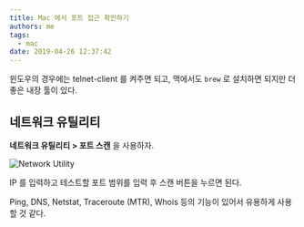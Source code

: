 ```yaml
---
title: Mac 에서 포트 접근 확인하기
authors: me
tags:
  - mac
date: 2019-04-26 12:37:42
---
```


윈도우의 경우에는 telnet-client 를 켜주면 되고, 맥에서도 `brew` 로 설치하면 되지만 더 좋은 내장 툴이 있다.

## 네트워크 유틸리티

**네트워크 유틸리티 > 포트 스캔** 을 사용하자.

![Network Utility](https://i.imgur.com/AEcJ2oJ.png)

IP 를 입력하고 테스트할 포트 범위를 입력 후 스캔 버튼을 누르면 된다.

Ping, DNS, Netstat, Traceroute (MTR), Whois 등의 기능이 있어서 유용하게 사용할 것 같다.
